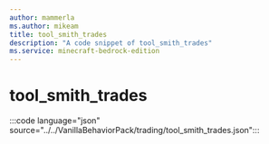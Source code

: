 ```yaml
---
author: mammerla
ms.author: mikeam
title: tool_smith_trades
description: "A code snippet of tool_smith_trades"
ms.service: minecraft-bedrock-edition
---
```


# tool_smith_trades

:::code language="json" source="../../VanillaBehaviorPack/trading/tool_smith_trades.json":::
